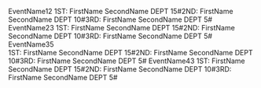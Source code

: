 EventName12
1ST:  FirstName SecondName DEPT 15#2ND:  FirstName SecondName DEPT 10#3RD:  FirstName SecondName DEPT 5#
EventName23
1ST:  FirstName SecondName DEPT 15#2ND:  FirstName SecondName DEPT 10#3RD:  FirstName SecondName DEPT 5#
EventName35  
1ST:  FirstName SecondName DEPT 15#2ND:  FirstName SecondName DEPT 10#3RD:  FirstName SecondName DEPT 5#
EventName43
1ST:  FirstName SecondName DEPT 15#2ND:  FirstName SecondName DEPT 10#3RD:  FirstName SecondName DEPT 5#
